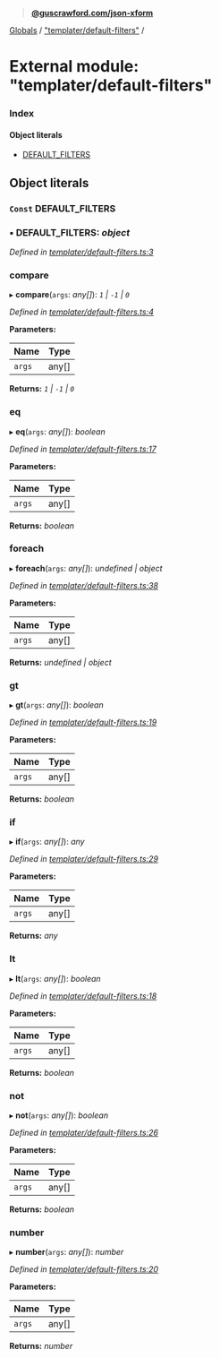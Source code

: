 > **[@guscrawford.com/json-xform](../README.md)**

[Globals](../globals.md) / ["templater/default-filters"](_templater_default_filters_.md) /

# External module: "templater/default-filters"

### Index

#### Object literals

* [DEFAULT_FILTERS](_templater_default_filters_.md#const-default_filters)

## Object literals

### `Const` DEFAULT_FILTERS

### ▪ **DEFAULT_FILTERS**: *object*

*Defined in [templater/default-filters.ts:3](https://github.com/guscrawford-com/json-xform/blob/ca23d54/src/templater/default-filters.ts#L3)*

###  compare

▸ **compare**(`args`: *any[]*): *`1` | `-1` | `0`*

*Defined in [templater/default-filters.ts:4](https://github.com/guscrawford-com/json-xform/blob/ca23d54/src/templater/default-filters.ts#L4)*

**Parameters:**

Name | Type |
------ | ------ |
`args` | any[] |

**Returns:** *`1` | `-1` | `0`*

###  eq

▸ **eq**(`args`: *any[]*): *boolean*

*Defined in [templater/default-filters.ts:17](https://github.com/guscrawford-com/json-xform/blob/ca23d54/src/templater/default-filters.ts#L17)*

**Parameters:**

Name | Type |
------ | ------ |
`args` | any[] |

**Returns:** *boolean*

###  foreach

▸ **foreach**(`args`: *any[]*): *undefined | object*

*Defined in [templater/default-filters.ts:38](https://github.com/guscrawford-com/json-xform/blob/ca23d54/src/templater/default-filters.ts#L38)*

**Parameters:**

Name | Type |
------ | ------ |
`args` | any[] |

**Returns:** *undefined | object*

###  gt

▸ **gt**(`args`: *any[]*): *boolean*

*Defined in [templater/default-filters.ts:19](https://github.com/guscrawford-com/json-xform/blob/ca23d54/src/templater/default-filters.ts#L19)*

**Parameters:**

Name | Type |
------ | ------ |
`args` | any[] |

**Returns:** *boolean*

###  if

▸ **if**(`args`: *any[]*): *any*

*Defined in [templater/default-filters.ts:29](https://github.com/guscrawford-com/json-xform/blob/ca23d54/src/templater/default-filters.ts#L29)*

**Parameters:**

Name | Type |
------ | ------ |
`args` | any[] |

**Returns:** *any*

###  lt

▸ **lt**(`args`: *any[]*): *boolean*

*Defined in [templater/default-filters.ts:18](https://github.com/guscrawford-com/json-xform/blob/ca23d54/src/templater/default-filters.ts#L18)*

**Parameters:**

Name | Type |
------ | ------ |
`args` | any[] |

**Returns:** *boolean*

###  not

▸ **not**(`args`: *any[]*): *boolean*

*Defined in [templater/default-filters.ts:26](https://github.com/guscrawford-com/json-xform/blob/ca23d54/src/templater/default-filters.ts#L26)*

**Parameters:**

Name | Type |
------ | ------ |
`args` | any[] |

**Returns:** *boolean*

###  number

▸ **number**(`args`: *any[]*): *number*

*Defined in [templater/default-filters.ts:20](https://github.com/guscrawford-com/json-xform/blob/ca23d54/src/templater/default-filters.ts#L20)*

**Parameters:**

Name | Type |
------ | ------ |
`args` | any[] |

**Returns:** *number*